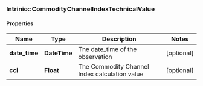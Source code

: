 ### Intrinio::CommodityChannelIndexTechnicalValue

#### Properties
Name | Type | Description | Notes
------------ | ------------- | ------------- | -------------
**date_time** | **DateTime** | The date_time of the observation | [optional] 
**cci** | **Float** | The Commodity Channel Index calculation value | [optional] 



